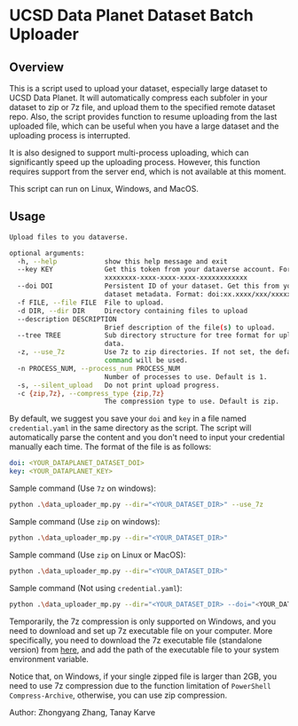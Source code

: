 # UCSD Data Planet Dataset Batch Uploader
## Overview
This is a script used to upload your dataset, especially large dataset to UCSD Data Planet. It will automatically compress each subfoler in your dataset to zip or 7z file, and upload them to the specified remote dataset repo. Also, the script provides function to resume uploading from the last uploaded file, which can be useful when you have a large dataset and the uploading process is interrupted.

It is also designed to support multi-process uploading, which can significantly speed up the uploading process. However, this function requires support from the server end, which is not available at this moment. 

This script can run on Linux, Windows, and MacOS. 

## Usage

```bash
Upload files to you dataverse.

optional arguments:
  -h, --help            show this help message and exit
  --key KEY             Get this token from your dataverse account. Format:
                        xxxxxxxx-xxxx-xxxx-xxxx-xxxxxxxxxxxx
  --doi DOI             Persistent ID of your dataset. Get this from your
                        dataset metadata. Format: doi:xx.xxxx/xxx/xxxxxx
  -f FILE, --file FILE  File to upload.
  -d DIR, --dir DIR     Directory containing files to upload
  --description DESCRIPTION
                        Brief description of the file(s) to upload.
  --tree TREE           Sub directory structure for tree format for uploaded
                        data.
  -z, --use_7z          Use 7z to zip directories. If not set, the default zip
                        command will be used.
  -n PROCESS_NUM, --process_num PROCESS_NUM
                        Number of processes to use. Default is 1.
  -s, --silent_upload   Do not print upload progress.
  -c {zip,7z}, --compress_type {zip,7z}
                        The compression type to use. Default is zip.
```

By default, we suggest you save your `doi` and `key` in a file named `credential.yaml` in the same directory as the script. The script will automatically parse the content and you don't need to input your credential manually each time. The format of the file is as follows:

```yaml
doi: <YOUR_DATAPLANET_DATASET_DOI>
key: <YOUR_DATAPLANET_KEY>
```


Sample command (Use `7z` on windows):

```bash
python .\data_uploader_mp.py --dir="<YOUR_DATASET_DIR>" --use_7z
```

Sample command (Use `zip` on windows):

```bash
python .\data_uploader_mp.py --dir="<YOUR_DATASET_DIR>"
```

Sample command (Use `zip` on Linux or MacOS):

```bash
python .\data_uploader_mp.py --dir="<YOUR_DATASET_DIR>"
```

Sample command (Not using `credential.yaml`):

```bash
python .\data_uploader_mp.py --dir="<YOUR_DATASET_DIR> --doi="<YOUR_DATAPLANET_DATASET_DOI>" --key="<YOUR_DATAPLANET_API_KEY>"
```


Temporarily, the 7z compression is only supported on Windows, and you need to download and set up 7z executable file on your computer. More specifically, you need to download the 7z executable file (standalone version) from [here](https://www.7-zip.org/download.html), and add the path of the executable file to your system environment variable. 

Notice that, on Windows, if your single zipped file is larger than 2GB, you need to use 7z compression due to the function limitation of `PowerShell Compress-Archive`, otherwise, you can use zip compression.



Author: Zhongyang Zhang, Tanay Karve